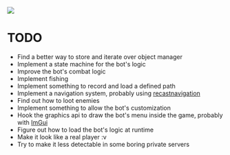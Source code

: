 ![](demo2.gif)

# TODO
* Find a better way to store and iterate over object manager
* Implement a state machine for the bot's logic
* Improve the bot's combat logic
* Implement fishing
* Implement something to record and load a defined path
* Implement a navigation system, probably using [recastnavigation](https://github.com/recastnavigation/recastnavigation)
* Find out how to loot enemies
* Implement something to allow the bot's customization
* Hook the graphics api to draw the bot's menu inside the game, probably with [ImGui](https://github.com/ocornut/imgui)
* Figure out how to load the bot's logic at runtime
* Make it look like a real player :v
* Try to make it less detectable in some boring private servers
